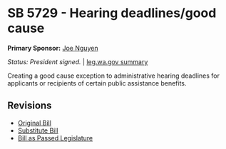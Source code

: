 # SB 5729 - Hearing deadlines/good cause
**Primary Sponsor:** [Joe Nguyen](/person/leg/nguyen_jo.md)

*Status: President signed.* | [leg.wa.gov summary](https://app.leg.wa.gov/billsummary?BillNumber=5729&Year=2021)

Creating a good cause exception to administrative hearing deadlines for applicants or recipients of certain public assistance benefits.

## Revisions
* [Original Bill](1/)
* [Substitute Bill](S/)
* [Bill as Passed Legislature](S.PL/)